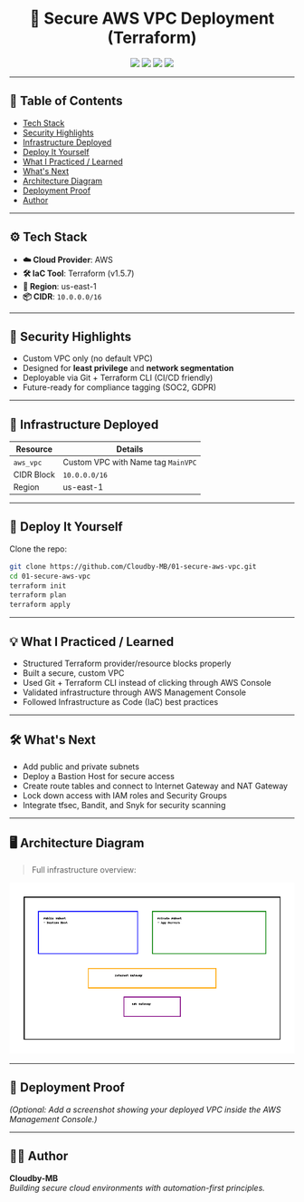 <h1 align="center">🔐 Secure AWS VPC Deployment (Terraform)</h1>

<p align="center">
  <img src="https://img.shields.io/badge/Cloud-AWS-orange?style=for-the-badge&logo=amazonaws" />
  <img src="https://img.shields.io/badge/IaC-Terraform-7B42BC?style=for-the-badge&logo=terraform" />
  <img src="https://img.shields.io/badge/Security-Enabled-brightgreen?style=for-the-badge&logo=datadog" />
  <img src="https://img.shields.io/badge/Status-Deployed-success?style=for-the-badge&logo=github" />
</p>

---

## 📑 Table of Contents
- [Tech Stack](#️-tech-stack)
- [Security Highlights](#-security-highlights)
- [Infrastructure Deployed](#️-infrastructure-deployed)
- [Deploy It Yourself](#-deploy-it-yourself)
- [What I Practiced / Learned](#️-what-i-practiced--learned)
- [What's Next](#️-whats-next)
- [Architecture Diagram](#️-architecture-diagram)
- [Deployment Proof](#️-deployment-proof)
- [Author](#️-author)

---

## ⚙️ Tech Stack
- **☁️ Cloud Provider**: AWS
- **🛠️ IaC Tool**: Terraform (v1.5.7)
- **📍 Region**: us-east-1
- **📦 CIDR**: `10.0.0.0/16`

---

## 🔐 Security Highlights
- Custom VPC only (no default VPC)
- Designed for **least privilege** and **network segmentation**
- Deployable via Git + Terraform CLI (CI/CD friendly)
- Future-ready for compliance tagging (SOC2, GDPR)

---

## 🧱 Infrastructure Deployed
| Resource     | Details          |
|--------------|------------------|
| `aws_vpc`    | Custom VPC with Name tag `MainVPC` |
| CIDR Block   | `10.0.0.0/16`    |
| Region       | us-east-1        |

---

## 🚀 Deploy It Yourself

Clone the repo:

```bash
git clone https://github.com/Cloudby-MB/01-secure-aws-vpc.git
cd 01-secure-aws-vpc
terraform init
terraform plan
terraform apply
```

---

## 💡 What I Practiced / Learned
- Structured Terraform provider/resource blocks properly
- Built a secure, custom VPC
- Used Git + Terraform CLI instead of clicking through AWS Console
- Validated infrastructure through AWS Management Console
- Followed Infrastructure as Code (IaC) best practices

---

## 🛠️ What's Next
- Add public and private subnets
- Deploy a Bastion Host for secure access
- Create route tables and connect to Internet Gateway and NAT Gateway
- Lock down access with IAM roles and Security Groups
- Integrate tfsec, Bandit, and Snyk for security scanning

---

## 🖥️ Architecture Diagram

> Full infrastructure overview:

![VPC Architecture](https://raw.githubusercontent.com/Cloudby-MB/01-secure-aws-vpc/main/Cloud_VPC_Architecture_Diagram.png)

---

## 📸 Deployment Proof

_(Optional: Add a screenshot showing your deployed VPC inside the AWS Management Console.)_

---

## 🧑‍💻 Author

**Cloudby-MB**  
_Building secure cloud environments with automation-first principles._